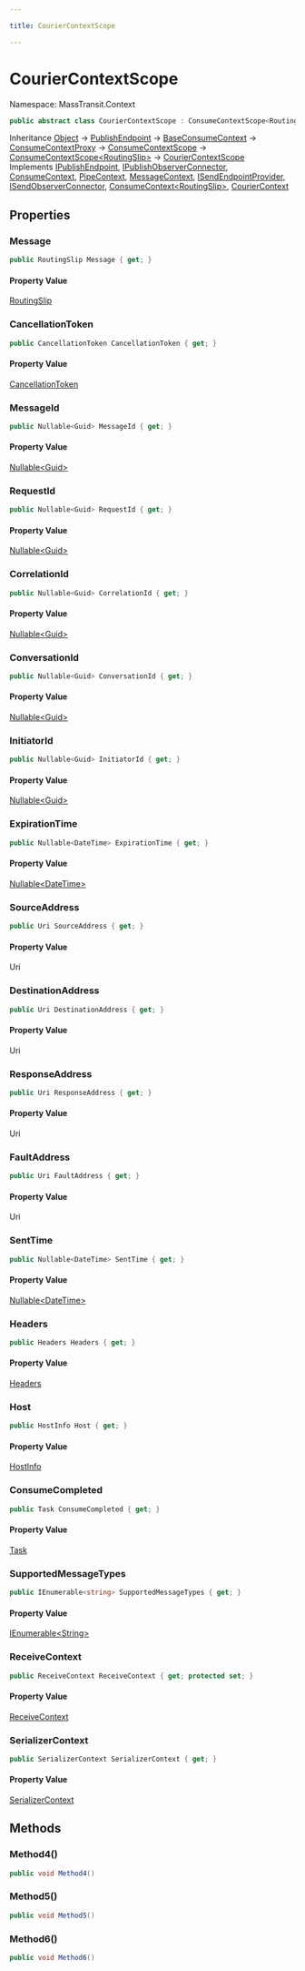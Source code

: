 ```yaml
---

title: CourierContextScope

---
```


# CourierContextScope

Namespace: MassTransit.Context

```csharp
public abstract class CourierContextScope : ConsumeContextScope<RoutingSlip>, IPublishEndpoint, IPublishObserverConnector, ConsumeContext, PipeContext, MessageContext, ISendEndpointProvider, ISendObserverConnector, ConsumeContext<RoutingSlip>, CourierContext
```

Inheritance [Object](https://learn.microsoft.com/en-us/dotnet/api/system.object) → [PublishEndpoint](../../masstransit-abstractions/masstransit-transports/publishendpoint) → [BaseConsumeContext](../masstransit-context/baseconsumecontext) → [ConsumeContextProxy](../masstransit-context/consumecontextproxy) → [ConsumeContextScope](../masstransit-context/consumecontextscope) → [ConsumeContextScope\<RoutingSlip\>](../masstransit-context/consumecontextscope-1) → [CourierContextScope](../masstransit-context/couriercontextscope)<br/>
Implements [IPublishEndpoint](../../masstransit-abstractions/masstransit/ipublishendpoint), [IPublishObserverConnector](../../masstransit-abstractions/masstransit/ipublishobserverconnector), [ConsumeContext](../../masstransit-abstractions/masstransit/consumecontext), [PipeContext](../../masstransit-abstractions/masstransit/pipecontext), [MessageContext](../../masstransit-abstractions/masstransit/messagecontext), [ISendEndpointProvider](../../masstransit-abstractions/masstransit/isendendpointprovider), [ISendObserverConnector](../../masstransit-abstractions/masstransit/isendobserverconnector), [ConsumeContext\<RoutingSlip\>](../../masstransit-abstractions/masstransit/consumecontext-1), [CourierContext](../../masstransit-abstractions/masstransit/couriercontext)

## Properties

### **Message**

```csharp
public RoutingSlip Message { get; }
```

#### Property Value

[RoutingSlip](../../masstransit-abstractions/masstransit-courier-contracts/routingslip)<br/>

### **CancellationToken**

```csharp
public CancellationToken CancellationToken { get; }
```

#### Property Value

[CancellationToken](https://learn.microsoft.com/en-us/dotnet/api/system.threading.cancellationtoken)<br/>

### **MessageId**

```csharp
public Nullable<Guid> MessageId { get; }
```

#### Property Value

[Nullable\<Guid\>](https://learn.microsoft.com/en-us/dotnet/api/system.nullable-1)<br/>

### **RequestId**

```csharp
public Nullable<Guid> RequestId { get; }
```

#### Property Value

[Nullable\<Guid\>](https://learn.microsoft.com/en-us/dotnet/api/system.nullable-1)<br/>

### **CorrelationId**

```csharp
public Nullable<Guid> CorrelationId { get; }
```

#### Property Value

[Nullable\<Guid\>](https://learn.microsoft.com/en-us/dotnet/api/system.nullable-1)<br/>

### **ConversationId**

```csharp
public Nullable<Guid> ConversationId { get; }
```

#### Property Value

[Nullable\<Guid\>](https://learn.microsoft.com/en-us/dotnet/api/system.nullable-1)<br/>

### **InitiatorId**

```csharp
public Nullable<Guid> InitiatorId { get; }
```

#### Property Value

[Nullable\<Guid\>](https://learn.microsoft.com/en-us/dotnet/api/system.nullable-1)<br/>

### **ExpirationTime**

```csharp
public Nullable<DateTime> ExpirationTime { get; }
```

#### Property Value

[Nullable\<DateTime\>](https://learn.microsoft.com/en-us/dotnet/api/system.nullable-1)<br/>

### **SourceAddress**

```csharp
public Uri SourceAddress { get; }
```

#### Property Value

Uri<br/>

### **DestinationAddress**

```csharp
public Uri DestinationAddress { get; }
```

#### Property Value

Uri<br/>

### **ResponseAddress**

```csharp
public Uri ResponseAddress { get; }
```

#### Property Value

Uri<br/>

### **FaultAddress**

```csharp
public Uri FaultAddress { get; }
```

#### Property Value

Uri<br/>

### **SentTime**

```csharp
public Nullable<DateTime> SentTime { get; }
```

#### Property Value

[Nullable\<DateTime\>](https://learn.microsoft.com/en-us/dotnet/api/system.nullable-1)<br/>

### **Headers**

```csharp
public Headers Headers { get; }
```

#### Property Value

[Headers](../../masstransit-abstractions/masstransit/headers)<br/>

### **Host**

```csharp
public HostInfo Host { get; }
```

#### Property Value

[HostInfo](../../masstransit-abstractions/masstransit/hostinfo)<br/>

### **ConsumeCompleted**

```csharp
public Task ConsumeCompleted { get; }
```

#### Property Value

[Task](https://learn.microsoft.com/en-us/dotnet/api/system.threading.tasks.task)<br/>

### **SupportedMessageTypes**

```csharp
public IEnumerable<string> SupportedMessageTypes { get; }
```

#### Property Value

[IEnumerable\<String\>](https://learn.microsoft.com/en-us/dotnet/api/system.collections.generic.ienumerable-1)<br/>

### **ReceiveContext**

```csharp
public ReceiveContext ReceiveContext { get; protected set; }
```

#### Property Value

[ReceiveContext](../../masstransit-abstractions/masstransit/receivecontext)<br/>

### **SerializerContext**

```csharp
public SerializerContext SerializerContext { get; }
```

#### Property Value

[SerializerContext](../../masstransit-abstractions/masstransit/serializercontext)<br/>

## Methods

### **Method4()**

```csharp
public void Method4()
```

### **Method5()**

```csharp
public void Method5()
```

### **Method6()**

```csharp
public void Method6()
```
